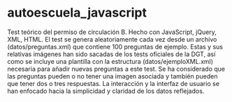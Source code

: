# autoescuela_javascript
Test teórico del permiso de circulación B. Hecho con JavaScript, jQuery, XML, HTML. El test se genera
aleatoriamente cada vez desde un archivo (datos/preguntas.xml) que contiene 100 preguntas de ejemplo.
Estas y sus relativas imágenes han sido sacadas de los tests oficiales de la DGT, así como se incluye
una plantilla con la estructura (datos/ejemploXML.xml) necesaria para añadir nuevas preguntas a este
test. Se ha considerado que las preguntas pueden o no tener una imagen asociada y también pueden que
tener dos o tres respuestas. La interacción y la interfaz de usuario se han enfocado hacia la 
simplicidad y claridad de los datos reflejados.
